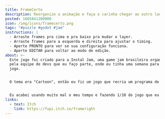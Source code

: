 ```yaml
---
title: FrameCerto
description: Reorganize a animação e faça o carinha chegar ao outro lado!
posted: 1605841200000
icon: /img/icons/framecerto.png
tags: "#puzzle #godot #jam"
instructions: |
  - Arraste frames pra cima e pra baixo pra mudar o layer.
  - Arraste frames para a esquerda e direita para ajustar o timing.
  - Aperte PRONTO para ver se sua configuração funciona.
  - Aperte EDITAR para voltar ao modo de edição.
about: >-
  Este jogo foi criado para a Instal Jam, uma game jam brasileira organizada
  pela equipe de devs que eu faço parte, onde eu tinha uma semana para fazer um
  jogo.


  O tema era "Cartoon", então eu fiz um jogo que recria um programa de edição, e você precisa organizar os frames do jeito certo pra que a animação toque do jeito certo!


  Eu acabei usando muito mal o meu tempo e fazendo 1/10 do jogo que eu queria fazer. :p
links:
  - text: Itch
    link: https://fupi.itch.io/frameright
---
```


<itch url="https://itch.io/embed-upload/2998240?color=333333"></itch>
